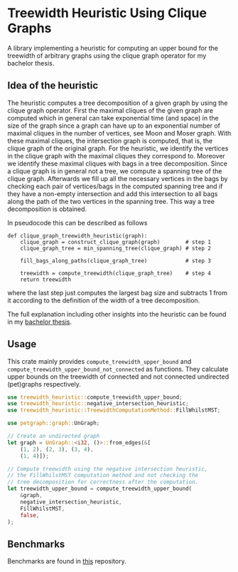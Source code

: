 # Treewidth Heuristic Using Clique Graphs

A library implementing a heuristic for computing an upper bound for the treewidth of arbitrary graphs using the clique graph operator for my bachelor thesis.

## Idea of the heuristic
The heuristic computes a tree decomposition of a given graph by using the clique graph operator. First the maximal cliques of the given graph are computed which in general can take exponential time (and space) in the size of the graph since a graph can have up to an exponential number of maximal cliques in the number of vertices, see Moon and Moser graph. With these maximal cliques, the intersection graph is computed, that is, the clique graph of the original graph. For the heuristic, we identify the vertices in the clique graph with the maximal cliques they correspond to. Moreover we identify these maximal cliques with bags in a tree decomposition. Since a clique graph is in general not a tree, we compute a spanning tree of the clique graph. Afterwards we fill up all the necessary vertices in the bags by checking each pair of vertices/bags in the computed spanning tree and if they have a non-empty intersection and add this intersection to all bags along the path of the two vertices in the spanning tree. This way a tree decomposition is obtained.

In pseudocode this can be described as follows
```
def clique_graph_treewidth_heuristic(graph):
    clique_graph = construct_clique_graph(graph)        # step 1
    clique_graph_tree = min_spanning_tree(clique_graph) # step 2

    fill_bags_along_paths(clique_graph_tree)            # step 3

    treewidth = compute_treewidth(clique_graph_tree)    # step 4
    return treewidth
```
where the last step just computes the largest bag size and subtracts 1 from it according to the definition of the width of a tree decomposition.

The full explanation including other insights into the heuristic can be found in my [bachelor thesis](Bachelor_Thesis.pdf).

## Usage

This crate mainly provides `compute_treewidth_upper_bound` and `compute_treewidth_upper_bound_not_connected` as functions.
They calculate upper bounds on the treewidth of connected and not connected undirected (pet)graphs respectively.

```rust
use treewidth_heuristic::compute_treewidth_upper_bound;
use treewidth_heuristic::negative_intersection_heuristic;
use treewidth_heuristic::TreewidthComputationMethod::FillWhilstMST;

use petgraph::graph::UnGraph;

// Create an undirected graph
let graph = UnGraph::<i32, ()>::from_edges(&[
    (1, 2), (2, 3), (3, 4),
    (1, 4)]);

// Compute treewidth using the negative intersection heuristic, 
// the FillWhilstMST computation method and not checking the 
// tree decomposition for correctness after the computation.
let treewidth_upper_bound = compute_treewidth_upper_bound(
    &graph,
    negative_intersection_heuristic,
    FillWhilstMST,
    false,
);
```

## Benchmarks
Benchmarks are found in [this](https://github.com/RaoulLuque/treewidth-heuristic-clique-graph-benchmarks) repository.
